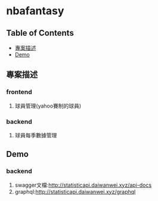 # nbafantasy

## Table of Contents

* [專案描述](#專案描述)
* [Demo](#Demo)

## 專案描述

### frontend
1. 球員管理(yahoo賽制的球員)

### backend
1. 球員每季數據管理

## Demo
### backend
1. swagger文檔:http://statisticapi.daiwanwei.xyz/api-docs
2. graphql:http://statisticapi.daiwanwei.xyz/graphql
